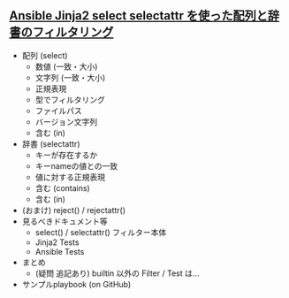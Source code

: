 ## [Ansible Jinja2 select selectattr を使った配列と辞書のフィルタリング](https://zaki-hmkc.hatenablog.com/entry/2021/02/18/000228)

* 配列 (select)
    * 数値 (一致・大小)
    * 文字列 (一致・大小)
    * 正規表現
    * 型でフィルタリング
    * ファイルパス
    * バージョン文字列
    * 含む (in)
* 辞書 (selectattr)
    * キーが存在するか
    * キーnameの値との一致
    * 値に対する正規表現
    * 含む (contains)
    * 含む (in)
* (おまけ) reject() / rejectattr()
* 見るべきドキュメント等
    * select() / selectattr() フィルター本体
    * Jinja2 Tests
    * Ansible Tests
* まとめ
    * (疑問 追記あり) builtin 以外の Filter / Test は…
* サンプルplaybook (on GitHub)
